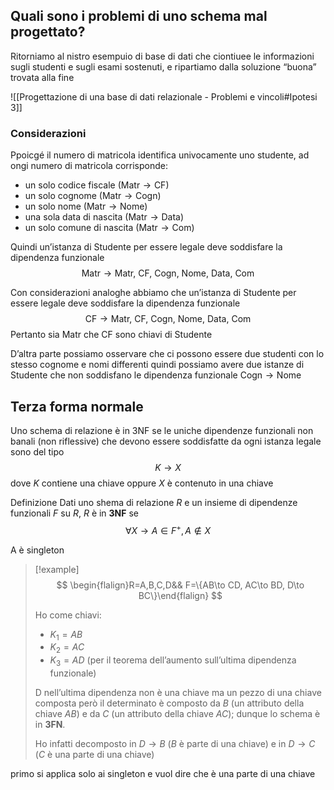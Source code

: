 ## Quali sono i problemi di uno schema mal progettato?
Ritorniamo al nistro esempuio di base di dati che ciontiuee le informazioni sugli studenti e sugli esami sostenuti, e ripartiamo dalla soluzione “buona” trovata alla fine

![[Progettazione di una base di dati relazionale - Problemi e vincoli#Ipotesi 3]]
### Considerazioni
Ppoicgé il numero di matricola identifica univocamente uno studente, ad ongi numero di matricola corrisponde:
- un solo codice fiscale ($\text{Matr}\to \text{CF}$)
- un solo cognome ($\text{Matr}\to \text{Cogn}$)
- un solo nome ($\text{Matr}\to \text{Nome}$)
- una sola data di nascita ($\text{Matr}\to \text{Data}$)
- un solo comune di nascita ($\text{Matr} \to \text{Com}$)

Quindi un’istanza di Studente per essere legale deve soddisfare la dipendenza funzionale
$$
\text{Matr}\to \text{Matr, CF, Cogn, Nome, Data, Com}
$$

Con considerazioni analoghe abbiamo che un’istanza di Studente per essere legale deve soddisfare la dipendenza funzionale
$$
\text{CF}\to \text{Matr, CF, Cogn, Nome, Data, Com}
$$
Pertanto sia $\text{Matr}$ che $\text{CF}$ sono chiavi di $\text{Studente}$

D’altra parte possiamo osservare che ci possono essere due studenti con lo stesso cognome e nomi differenti quindi possiamo avere due istanze di $\text{Studente}$ che non soddisfano le dipendenza funzionale $\text{Cogn}\to \text{Nome}$

## Terza forma normale
Uno schema di relazione è in 3NF se le uniche dipendenze funzionali non banali (non riflessive) che devono essere soddisfatte da ogni istanza legale sono del tipo
$$
K\to X
$$
dove $K$ contiene una chiave oppure $X$ è contenuto in una chiave

Definizione
Dati uno shema di relazione $R$ e un insieme di dipendenze funzionali $F$ su $R$, $R$ è in **3NF** se
$$
\forall X\to A\in F^+, A\not\in X
$$

A è singleton

>[!example]
>$$
\begin{flalign}R=A,B,C,D&& F=\{AB\to CD, AC\to BD, D\to BC\}\end{flalign}
>$$
>
>Ho come chiavi:
>- $K_{1}=AB$
>- $K_{2}=AC$
>- $K_{3}=AD$ (per il teorema dell’aumento sull’ultima dipendenza funzionale)
>
>
>D nell’ultima dipendenza non è una chiave ma un pezzo di una chiave composta però il determinato è composto da $B$ (un attributo della chiave $AB$) e da $C$ (un attributo della chiave $AC$); dunque lo schema è in **3FN**.
>
>Ho infatti decomposto in $D\to B$ ($B$ è parte di una chiave) e in $D\to C$ ($C$ è una parte di una chiave)
>


primo si applica solo ai singleton e vuol dire che è una parte di una chiave
